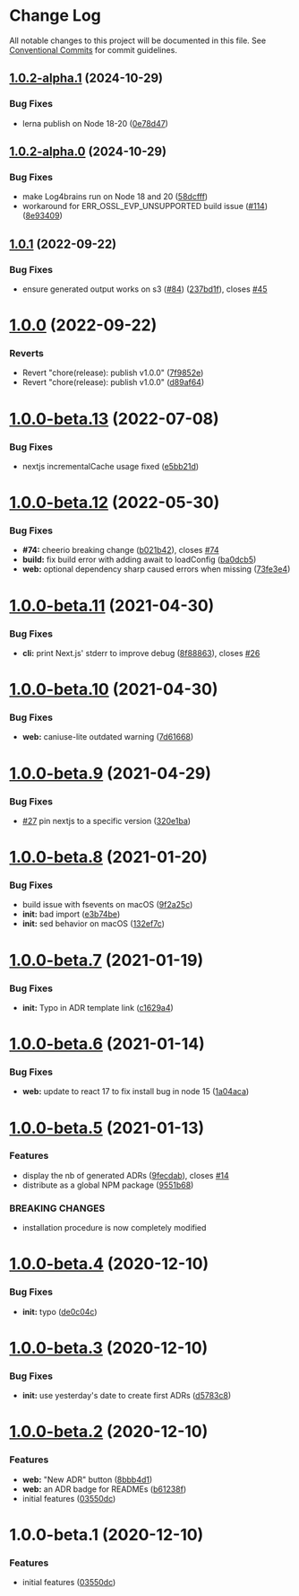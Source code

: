 # Change Log

All notable changes to this project will be documented in this file.
See [Conventional Commits](https://conventionalcommits.org) for commit guidelines.

## [1.0.2-alpha.1](https://github.com/thomvaill/log4brains/compare/v1.0.2-alpha.0...v1.0.2-alpha.1) (2024-10-29)


### Bug Fixes

* lerna publish on Node 18-20 ([0e78d47](https://github.com/thomvaill/log4brains/commit/0e78d473fed1b98be395e072f1193436858869f9))





## [1.0.2-alpha.0](https://github.com/thomvaill/log4brains/compare/v1.0.1...v1.0.2-alpha.0) (2024-10-29)


### Bug Fixes

* make Log4brains run on Node 18 and 20 ([58dcfff](https://github.com/thomvaill/log4brains/commit/58dcfffd7ceb706bef6d43838be5d0358ed0f51f))
* workaround for ERR_OSSL_EVP_UNSUPPORTED build issue ([#114](https://github.com/thomvaill/log4brains/issues/114)) ([8e93409](https://github.com/thomvaill/log4brains/commit/8e93409d95777d3036ad809982aa70a9f26d8dd6))





## [1.0.1](https://github.com/thomvaill/log4brains/compare/v1.0.0...v1.0.1) (2022-09-22)


### Bug Fixes

* ensure generated output works on s3 ([#84](https://github.com/thomvaill/log4brains/issues/84)) ([237bd1f](https://github.com/thomvaill/log4brains/commit/237bd1f5652704a076008c2d534f124f613b3641)), closes [#45](https://github.com/thomvaill/log4brains/issues/45)





# [1.0.0](https://github.com/thomvaill/log4brains/compare/v1.0.0-beta.13...v1.0.0) (2022-09-22)


### Reverts

* Revert "chore(release): publish v1.0.0" ([7f9852e](https://github.com/thomvaill/log4brains/commit/7f9852ea48842aae3d45ac7466a829532a2fb3ce))
* Revert "chore(release): publish v1.0.0" ([d89af64](https://github.com/thomvaill/log4brains/commit/d89af64b03d8eabbb5b660ba77eea800f991aa37))





# [1.0.0-beta.13](https://github.com/thomvaill/log4brains/compare/v1.0.0-beta.12...v1.0.0-beta.13) (2022-07-08)


### Bug Fixes

* nextjs incrementalCache usage fixed ([e5bb21d](https://github.com/thomvaill/log4brains/commit/e5bb21d09800b09b48df8d5c483c8c8a70f727f2))





# [1.0.0-beta.12](https://github.com/thomvaill/log4brains/compare/v1.0.0-beta.11...v1.0.0-beta.12) (2022-05-30)


### Bug Fixes

* **#74:** cheerio breaking change ([b021b42](https://github.com/thomvaill/log4brains/commit/b021b42385a115f6c1f6808a23b653d0efe3c20c)), closes [#74](https://github.com/thomvaill/log4brains/issues/74)
* **build:** fix build error with adding await to loadConfig ([ba0dcb5](https://github.com/thomvaill/log4brains/commit/ba0dcb5e63b377690b90c217ecea9809e83431d1))
* **web:** optional dependency sharp caused errors when missing ([73fe3e4](https://github.com/thomvaill/log4brains/commit/73fe3e4627a1edc83b8a6cd0542e7d009c8fd84d))





# [1.0.0-beta.11](https://github.com/thomvaill/log4brains/compare/v1.0.0-beta.10...v1.0.0-beta.11) (2021-04-30)


### Bug Fixes

* **cli:** print Next.js' stderr to improve debug ([8f88863](https://github.com/thomvaill/log4brains/commit/8f888634fd04c9ac5050be056eff98824d5996d4)), closes [#26](https://github.com/thomvaill/log4brains/issues/26)





# [1.0.0-beta.10](https://github.com/thomvaill/log4brains/compare/v1.0.0-beta.9...v1.0.0-beta.10) (2021-04-30)


### Bug Fixes

* **web:** caniuse-lite outdated warning ([7d61668](https://github.com/thomvaill/log4brains/commit/7d61668634d33cf4af5dfbff5bf8d529bb7a7c3f))





# [1.0.0-beta.9](https://github.com/thomvaill/log4brains/compare/v1.0.0-beta.8...v1.0.0-beta.9) (2021-04-29)


### Bug Fixes

* [#27](https://github.com/thomvaill/log4brains/issues/27) pin nextjs to a specific version ([320e1ba](https://github.com/thomvaill/log4brains/commit/320e1bac0c1d6942ae2bb00816693cce3ba1b122))





# [1.0.0-beta.8](https://github.com/thomvaill/log4brains/compare/v1.0.0-beta.7...v1.0.0-beta.8) (2021-01-20)


### Bug Fixes

* build issue with fsevents on macOS ([9f2a25c](https://github.com/thomvaill/log4brains/commit/9f2a25c25120754d07b2b98e36eab8cd3f888854))
* **init:** bad import ([e3b74be](https://github.com/thomvaill/log4brains/commit/e3b74be05964f8668610397cb62c15d519e581a3))
* **init:** sed behavior on macOS ([132ef7c](https://github.com/thomvaill/log4brains/commit/132ef7caad3eb3ab0b1b5cdd1d873f40dcae0ca7))





# [1.0.0-beta.7](https://github.com/thomvaill/log4brains/compare/v1.0.0-beta.6...v1.0.0-beta.7) (2021-01-19)


### Bug Fixes

* **init:** Typo in ADR template link ([c1629a4](https://github.com/thomvaill/log4brains/commit/c1629a4a692414642667749112b28943dedb3bd4))





# [1.0.0-beta.6](https://github.com/thomvaill/log4brains/compare/v1.0.0-beta.5...v1.0.0-beta.6) (2021-01-14)


### Bug Fixes

* **web:** update to react 17 to fix install bug in node 15 ([1a04aca](https://github.com/thomvaill/log4brains/commit/1a04aca75df66282e637a2dd12a93b3f9c061ce2))





# [1.0.0-beta.5](https://github.com/thomvaill/log4brains/compare/v1.0.0-beta.4...v1.0.0-beta.5) (2021-01-13)


### Features

* display the nb of generated ADRs ([9fecdab](https://github.com/thomvaill/log4brains/commit/9fecdab44fae0d1442f3bb00a336868becb6601f)), closes [#14](https://github.com/thomvaill/log4brains/issues/14)
* distribute as a global NPM package ([9551b68](https://github.com/thomvaill/log4brains/commit/9551b689ffbce82f5b6d2bb514f87bf3faa10e3e))


### BREAKING CHANGES

* installation procedure is now completely modified





# [1.0.0-beta.4](https://github.com/thomvaill/log4brains/compare/v1.0.0-beta.3...v1.0.0-beta.4) (2020-12-10)


### Bug Fixes

* **init:** typo ([de0c04c](https://github.com/thomvaill/log4brains/commit/de0c04c3bc0e13bf5723af26db43ab5dd2a68365))





# [1.0.0-beta.3](https://github.com/thomvaill/log4brains/compare/v1.0.0-beta.2...v1.0.0-beta.3) (2020-12-10)


### Bug Fixes

* **init:** use yesterday's date to create first ADRs ([d5783c8](https://github.com/thomvaill/log4brains/commit/d5783c8f695d257d93a4b6fdbdc309892b4d7352))





# [1.0.0-beta.2](https://github.com/thomvaill/log4brains/compare/v1.0.0-beta.1...v1.0.0-beta.2) (2020-12-10)


### Features

* **web:** "New ADR" button ([8bbb4d1](https://github.com/thomvaill/log4brains/commit/8bbb4d1409727ad195314b5e73664520708a15ce))
* **web:** an ADR badge for READMEs ([b61238f](https://github.com/thomvaill/log4brains/commit/b61238f7d96a537659a79ca4b8d190993e98c8f6))
* initial features ([03550dc](https://github.com/thomvaill/log4brains/commit/03550dc4435c7668d36b50ca5ae420fab94e4936))





# 1.0.0-beta.1 (2020-12-10)


### Features

* initial features ([03550dc](https://github.com/thomvaill/log4brains/commit/03550dc4435c7668d36b50ca5ae420fab94e4936))
